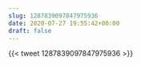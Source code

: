 ```yaml
---
slug: 1287839097847975936
date: 2020-07-27 19:55:42+00:00
draft: false
---
```


{{< tweet 1287839097847975936 >}}
